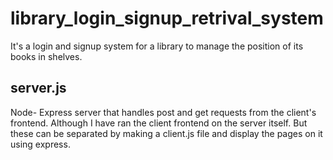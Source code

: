 # library_login_signup_retrival_system
It's a login and signup system for a library to manage the position of its books in shelves.

## server.js
Node- Express server that handles post and get requests from the client's frontend.
Although I have ran the client frontend on the server itself. But these can be separated by making a client.js file and display the pages on it using express.
